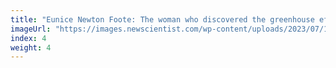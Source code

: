 ```yaml
---
title: "Eunice Newton Foote: The woman who discovered the greenhouse effect"
imageUrl: "https://images.newscientist.com/wp-content/uploads/2023/07/17105827/SEI_164398314.jpg?width=600"
index: 4
weight: 4
---
```

